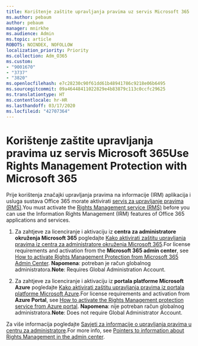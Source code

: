 ```yaml
---
title: Korištenje zaštite upravljanja pravima uz servis Microsoft 365
ms.author: pebaum
author: pebaum
manager: mnirkhe
ms.audience: Admin
ms.topic: article
ROBOTS: NOINDEX, NOFOLLOW
localization_priority: Priority
ms.collection: Adm_O365
ms.custom:
- "9001670"
- "3737"
- "3820"
ms.openlocfilehash: e7c28230c90f61dd61b48941786c9218e06b6495
ms.sourcegitcommit: 09a46448411022829e4b83879c113c0ccfc29625
ms.translationtype: HT
ms.contentlocale: hr-HR
ms.lasthandoff: 03/17/2020
ms.locfileid: "42707364"
---
```

# <a name="use-rights-management-protection-with-microsoft-365"></a><span data-ttu-id="4699e-102">Korištenje zaštite upravljanja pravima uz servis Microsoft 365</span><span class="sxs-lookup"><span data-stu-id="4699e-102">Use Rights Management Protection with Microsoft 365</span></span>

<span data-ttu-id="4699e-103">Prije korištenja značajki upravljanja pravima na informacije (IRM) aplikacija i usluga sustava Office 365 morate aktivirati [servis za upravljanje pravima (RMS)](https://docs.microsoft.com/azure/information-protection/what-is-azure-rms).</span><span class="sxs-lookup"><span data-stu-id="4699e-103">You must activate the [Rights Management service (RMS)](https://docs.microsoft.com/azure/information-protection/what-is-azure-rms) before you can use the Information Rights Management (IRM) features of Office 365 applications and services.</span></span>

1. <span data-ttu-id="4699e-104">Za zahtjeve za licenciranje i aktivaciju iz **centra za administratore okruženja Microsoft 365** pogledajte [Kako aktivirati zaštitu upravljanja pravima iz centra za administratore okruženja Microsoft 365](https://docs.microsoft.com/azure/information-protection/activate-office365).</span><span class="sxs-lookup"><span data-stu-id="4699e-104">For license requirements and activation from the **Microsoft 365 admin center**, see [How to activate Rights Management Protection from Microsoft 365 Admin Center](https://docs.microsoft.com/azure/information-protection/activate-office365).</span></span> <span data-ttu-id="4699e-105">**Napomena**: potreban je račun globalnog administratora.</span><span class="sxs-lookup"><span data-stu-id="4699e-105">**Note**: Requires Global Administration Account.</span></span>

2. <span data-ttu-id="4699e-106">Za zahtjeve za licenciranje i aktivaciju iz **portala platforme Microsoft Azure** pogledajte [Kako aktivirati zaštitu upravljanja pravima iz portala platforme Microsoft Azure](https://docs.microsoft.com/azure/information-protection/activate-azure).</span><span class="sxs-lookup"><span data-stu-id="4699e-106">For license requirements and activation from **Azure Portal**, see [How to activate the Rights Management protection service from Azure portal](https://docs.microsoft.com/azure/information-protection/activate-azure).</span></span> <span data-ttu-id="4699e-107">**Napomena**: nije potreban račun globalnog administratora.</span><span class="sxs-lookup"><span data-stu-id="4699e-107">**Note**: Does not require Global Administrator Account.</span></span>

<span data-ttu-id="4699e-108">Za više informacija pogledajte [Savjeti za informacije o upravljanja pravima u centru za administratore](https://docs.microsoft.com/office365/enterprise/activate-rms-in-office-365).</span><span class="sxs-lookup"><span data-stu-id="4699e-108">For more info, see [Pointers to information about Rights Management in the admin center](https://docs.microsoft.com/office365/enterprise/activate-rms-in-office-365).</span></span>
